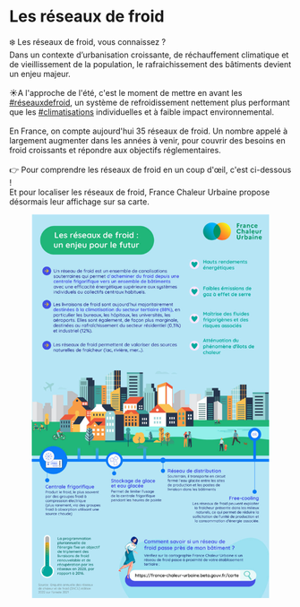 # Les réseaux de froid

❄️ Les réseaux de froid, vous connaissez ?\
Dans un contexte d’urbanisation croissante, de réchauffement climatique et de vieillissement de la population, le rafraichissement des bâtiments devient un enjeu majeur.\
\
☀️A l'approche de l'été, c'est le moment de mettre en avant les [#réseauxdefroid](https://www.linkedin.com/feed/hashtag/?keywords=r%C3%A9seauxdefroid\&highlightedUpdateUrns=urn%3Ali%3Aactivity%3A7071392707646042113), un système de refroidissement nettement plus performant que les [#climatisations](https://www.linkedin.com/feed/hashtag/?keywords=climatisations\&highlightedUpdateUrns=urn%3Ali%3Aactivity%3A7071392707646042113) individuelles et à faible impact environnemental.\
\
En France, on compte aujourd'hui 35 réseaux de froid. Un nombre appelé à largement augmenter dans les années à venir, pour couvrir des besoins en froid croissants et répondre aux objectifs réglementaires.\
\
👉 Pour comprendre les réseaux de froid en un coup d'œil, c'est ci-dessous !\
Et pour localiser les réseaux de froid, France Chaleur Urbaine propose désormais leur affichage sur sa carte.

<figure><img src=".gitbook/assets/froid.jpg" alt=""><figcaption></figcaption></figure>
